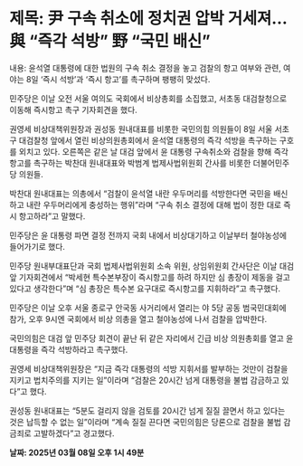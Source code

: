 # **제목: 尹 구속 취소에 정치권 압박 거세져… 與 “즉각 석방” 野 “국민 배신”**

  내용: 윤석열 대통령에 대한 법원의 구속 취소 결정을 놓고 검찰의 항고 여부와 관련, 여야는 8일 ‘즉시 석방’과 ‘즉시 항고’를 촉구하며 팽팽히 맞섰다.

민주당은 이날 오전 서울 여의도 국회에서 비상총회를 소집했고, 서초동 대검찰청으로 이동해 즉시항고 촉구 기자회견을 했다.

권영세 비상대책위원장과 권성동 원내대표를 비롯한 국민의힘 의원들이 8일 서울 서초구 대검찰청 앞에서 열린 비상의원총회에서 윤석열 대통령의 즉각 석방을 촉구하는 구호를 외치고 있다. 오른쪽은 같은 날 대검 앞에서 윤 대통령 구속취소와 검찰을 향해 즉각 항고를 촉구하는 박찬대 원내대표와 박범계 법제사법위원회 간사를 비롯한 더불어민주당 의원들.

박찬대 원내대표는 의총에서 “검찰이 윤석열 내란 우두머리를 석방한다면 국민을 배신하고 내란 우두머리에게 충성하는 행위”라며 “구속 취소 결정에 대해 법이 정한 대로 즉시 항고하라”고 말했다.

민주당은 윤 대통령 파면 결정 전까지 국회 내에서 비상대기하고 이날부터 철야농성에 들어가기로 했다.

민주당 원내부대표단과 국회 법제사법위원회 소속 위원, 상임위원회 간사단은 이날 대검 앞 기자회견에서 “박세현 특수본부장이 즉시항고를 하려 하지만 심 총장이 제동을 걸고 있다고 생각한다”며 “심 총장은 특수본 요구대로 즉시항고를 지휘하라”고 촉구했다.

민주당은 이날 오후 서울 종로구 안국동 사거리에서 열리는 야 5당 공동 범국민대회에 참가, 오후 9시엔 국회에서 비상 의총을 열고 철야농성에 나서 검찰을 압박한다.

국민의힘은 대검 앞 민주당 회견이 끝난 뒤 같은 자리에서 긴급 비상 의원총회를 열고 윤 대통령을 즉각 석방하라고 촉구했다.

권영세 비상대책위원장은 “지금 즉각 대통령의 석방 지휘서를 발부하는 것만이 검찰을 지키고 법치주의를 지키는 일”이라며 “검찰은 20시간 넘게 대통령을 불법 감금하고 있다”고 했다.

권성동 원내대표는 “5분도 걸리지 않을 검토를 20시간 넘게 질질 끌면서 하고 있다는 것은 납득할 수 없는 일”이라며 “계속 질질 끈다면 국민의힘은 당론으로 검찰을 불법 감금죄로 고발하겠다”고 경고했다.

  **날짜: 2025년 03월 08일 오후 1시 49분**